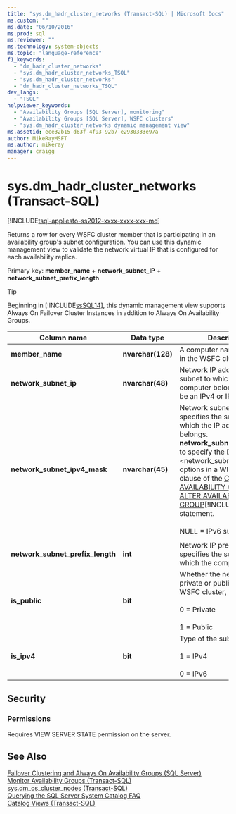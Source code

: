 ```yaml
---
title: "sys.dm_hadr_cluster_networks (Transact-SQL) | Microsoft Docs"
ms.custom: ""
ms.date: "06/10/2016"
ms.prod: sql
ms.reviewer: ""
ms.technology: system-objects
ms.topic: "language-reference"
f1_keywords: 
  - "dm_hadr_cluster_networks"
  - "sys.dm_hadr_cluster_networks_TSQL"
  - "sys.dm_hadr_cluster_networks"
  - "dm_hadr_cluster_networks_TSQL"
dev_langs: 
  - "TSQL"
helpviewer_keywords: 
  - "Availability Groups [SQL Server], monitoring"
  - "Availability Groups [SQL Server], WSFC clusters"
  - "sys.dm_hadr_cluster_networks dynamic management view"
ms.assetid: ece32b15-d63f-4f93-92b7-e2930333e97a
author: MikeRayMSFT
ms.author: mikeray
manager: craigg
---
```

# sys.dm_hadr_cluster_networks (Transact-SQL)
[!INCLUDE[tsql-appliesto-ss2012-xxxx-xxxx-xxx-md](../../includes/tsql-appliesto-ss2012-xxxx-xxxx-xxx-md.md)]

  Returns a row for every WSFC cluster member that is participating in an availability group's subnet configuration. You can use this dynamic management view to validate the network virtual IP that is configured for each availability replica.  
  
 Primary key:  **member_name** + **network_subnet_IP** + **network_subnet_prefix_length**  
  
 > [!TIP]
 > Beginning in [!INCLUDE[ssSQL14](../../includes/sssql14-md.md)], this dynamic management view supports Always On Failover Cluster Instances in addition to Always On Availability Groups.  
  
|Column name|Data type|Description|  
|-----------------|---------------|-----------------|  
|**member_name**|**nvarchar(128)**|A computer name of a node in the WSFC cluster.|  
|**network_subnet_ip**|**nvarchar(48)**|Network IP address of the subnet to which the computer belongs. This can be an IPv4 or IPv6 address.|  
|**network_subnet_ipv4_mask**|**nvarchar(45)**|Network subnet mask that specifies the subnet to which the IP address belongs. **network_subnet_ipv4_mask** to specify the DHCP <network_subnet_option> options in a WITH DHCP clause of the [CREATE AVAILABILITY GROUP](../../t-sql/statements/create-availability-group-transact-sql.md) or [ALTER AVAILABILITY GROUP](../../t-sql/statements/alter-availability-group-transact-sql.md)[!INCLUDE[tsql](../../includes/tsql-md.md)] statement.<br /><br /> NULL = IPv6 subnet.|  
||||  
|**network_subnet_prefix_length**|**int**|Network IP prefix length that specifies the subnet to which the computer belongs.|  
|**is_public**|**bit**|Whether the network is private or public on the WSFC cluster, one of:<br /><br /> 0 = Private<br /><br /> 1 = Public|  
|**is_ipv4**|**bit**|Type of the subnet, one of:<br /><br /> 1 = IPv4<br /><br /> 0 = IPv6|  
  
## Security  
  
### Permissions  
 Requires VIEW SERVER STATE permission on the server.  
  
## See Also  
 [Failover Clustering and Always On Availability Groups &#40;SQL Server&#41;](../../database-engine/availability-groups/windows/failover-clustering-and-always-on-availability-groups-sql-server.md)   
 [Monitor Availability Groups &#40;Transact-SQL&#41;](../../database-engine/availability-groups/windows/monitor-availability-groups-transact-sql.md)   
 [sys.dm_os_cluster_nodes &#40;Transact-SQL&#41;](../../relational-databases/system-dynamic-management-views/sys-dm-os-cluster-nodes-transact-sql.md)   
 [Querying the SQL Server System Catalog FAQ](../../relational-databases/system-catalog-views/querying-the-sql-server-system-catalog-faq.md)   
 [Catalog Views &#40;Transact-SQL&#41;](../../relational-databases/system-catalog-views/catalog-views-transact-sql.md)  
  
  
